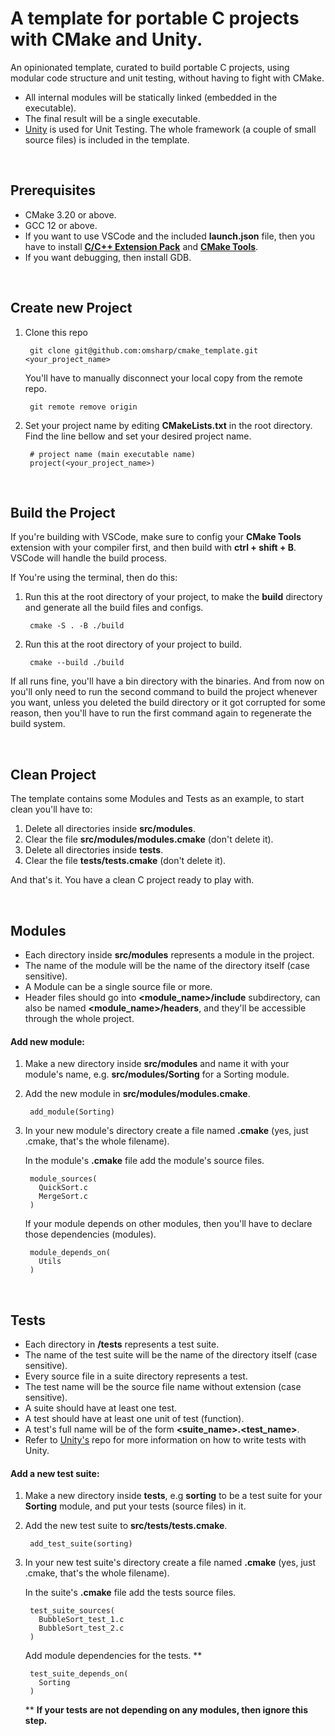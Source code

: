 # A template for portable C projects with CMake and Unity.
An opinionated template, curated to build portable C projects, using modular code structure and unit testing, without having to fight with CMake. 

- All internal modules will be statically linked (embedded in the executable).
- The final result will be a single executable.
- [Unity](https://github.com/ThrowTheSwitch/Unity) is used for Unit Testing. The whole framework (a couple of small source files) is included in the template.

<br/>

## Prerequisites
- CMake 3.20 or above.
- GCC 12 or above.
- If you want to use VSCode and the included **launch.json** file, then you have to install [**C/C++ Extension Pack**](https://marketplace.visualstudio.com/items?itemName=ms-vscode.cpptools-extension-pack) and [**CMake Tools**](https://marketplace.visualstudio.com/items?itemName=ms-vscode.cmake-tools).
- If you want debugging, then install GDB.

<br/>

## Create new Project
1. Clone this repo

        git clone git@github.com:omsharp/cmake_template.git <your_project_name>
    
    You'll have to manually disconnect your local copy from the remote repo.

        git remote remove origin

2. Set your project name by editing **CMakeLists.txt** in the root directory.  
Find the line bellow and set your desired project name. 

        # project name (main executable name)
        project(<your_project_name>)
        
<br/>

## Build the Project
If you're building with VSCode, make sure to config your **CMake Tools** extension with your compiler first, and then build with **ctrl + shift + B**. VSCode will handle the build process.

If You're using the terminal, then do this:

1. Run this at the root directory of your project, to make the **build** directory and generate all the build files and configs.   

        cmake -S . -B ./build 
    
2. Run this at the root directory of your project to build.

        cmake --build ./build

If all runs fine, you'll have a bin directory with the binaries. And from now on you'll only need to run the second command to build the project whenever you want, unless you deleted the build directory or it got corrupted for some reason, then you'll have to run the first command again to regenerate the build system.

<br/>

## Clean Project
The template contains some Modules and Tests as an example, to start clean you'll have to:
1. Delete all directories inside **src/modules**.
2. Clear the file **src/modules/modules.cmake** (don't delete it).
3. Delete all directories inside **tests**. 
4. Clear the file **tests/tests.cmake** (don't delete it). 

And that's it. You have a clean C project ready to play with.

<br/>

## Modules
* Each directory inside **src/modules** represents a module in the project.
* The name of the module will be the name of the directory itself (case sensitive).
* A Module can be a single source file or more.
* Header files should go into **<module_name>/include** subdirectory, can also be named **<module_name>/headers**, and they'll be accessible through the whole project.

#### Add new module:
1. Make a new directory inside **src/modules** and name it with your module's name, e.g. **src/modules/Sorting** for a Sorting module.

2. Add the new module in **src/modules/modules.cmake**.

        add_module(Sorting)

3. In your new module's directory create a file named **.cmake** (yes, just .cmake, that's the whole filename). 
        
   In the module's **.cmake** file add the module's source files.

        module_sources(
          QuickSort.c
          MergeSort.c
        )
     
     If your module depends on other modules, then you'll have to declare those dependencies (modules).

        module_depends_on(
          Utils
        )


<br/>

## Tests
* Each directory in **/tests** represents a test suite.
* The name of the test suite will be the name of the directory itself (case sensitive).
* Every source file in a suite directory represents a test.
* The test name will be the source file name without extension (case sensitive).
* A suite should have at least one test. 
* A test should have at least one unit of test (function).
* A test's full name will be of the form **<suite_name>.<test_name>**.
* Refer to [Unity's](https://github.com/ThrowTheSwitch/Unity) repo for more information on how to write tests with Unity.

#### Add a new test suite:
1. Make a new directory inside **tests**, e.g **sorting** to be a test suite for your **Sorting** module, and put your tests (source files) in it.

2. Add the new test suite to **src/tests/tests.cmake**.

        add_test_suite(sorting)

3. In your new test suite's directory create a file named **.cmake** (yes, just .cmake, that's the whole filename). 

   In the suite's **.cmake** file add the tests source files.

        test_suite_sources(
          BubbleSort_test_1.c
          BubbleSort_test_2.c
        )


   Add module dependencies for the tests. **

        test_suite_depends_on(
          Sorting
        )

   ** **If your tests are not depending on any modules, then ignore this step.**


<br/>